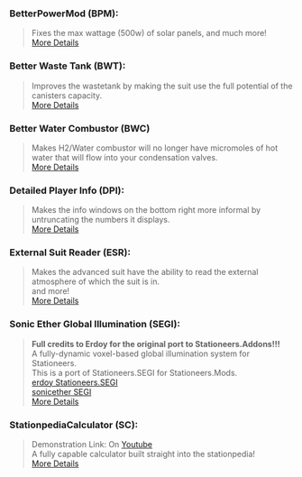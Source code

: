 ### BetterPowerMod (BPM):
> Fixes the max wattage (500w) of solar panels, and much more!<br>
> [More Details](/Source/BetterPowerMod)<br>

### Better Waste Tank (BWT):
> Improves the wastetank by making the suit use the full potential of the canisters capacity.<br>
> [More Details](/Source/BetterWasteTank)<br>

### Better Water Combustor (BWC)
> Makes H2/Water combustor will no longer have micromoles of hot water that will flow into your condensation valves.<br>
> [More Details](/Source/BetterWaterCombustor)<br>

### Detailed Player Info (DPI):
> Makes the info windows on the bottom right more informal by untruncating the numbers it displays.<br>
> [More Details](/Source/DetailedPlayerInfo)<br>

### External Suit Reader (ESR):
> Makes the advanced suit have the ability to read the external atmosphere of which the suit is in.<br>
> and more!<br>
> [More Details](/Source/ExternalSuitReader)<br>

### Sonic Ether Global Illumination (SEGI):
> **Full credits to Erdoy for the original port to Stationeers.Addons!!!**<br>
> A fully-dynamic voxel-based global illumination system for Stationeers.<br>
> This is a port of Stationeers.SEGI for Stationeers.Mods. <br>
> [erdoy Stationeers.SEGI](https://github.com/Erdroy/Stationeers.SEGI/)<br>
> [sonicether SEGI](https://github.com/sonicether/SEGI)<br>
> [More Details](/Source/SEGIMod)<br>

### StationpediaCalculator (SC):
> Demonstration Link: On [Youtube](https://youtu.be/Bjh0wN31I_M) <br>
> A fully capable calculator built straight into the stationpedia!<br>
> [More Details](/Source/StationpediaCalculator)<br>
